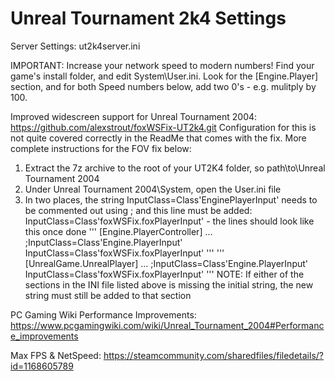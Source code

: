 # Unreal Tournament 2k4 Settings

Server Settings: ut2k4server.ini

IMPORTANT: Increase your network speed to modern numbers! Find your game's install folder, and edit System\User.ini.
Look for the [Engine.Player] section, and for both Speed numbers below, add two 0's - e.g. mulitply by 100. 

Improved widescreen support for Unreal Tournament 2004: https://github.com/alexstrout/foxWSFix-UT2k4.git
Configuration for this is not quite covered correctly in the ReadMe that comes with the fix. More complete instructions for the FOV fix below:
  1. Extract the 7z archive to the root of your UT2K4 folder, so path\to\Unreal Tournament 2004
  2. Under Unreal Tournament 2004\System, open the User.ini file
  3. In two places, the string InputClass=Class'EnginePlayerInput' needs to be commented out using ; and this line must be added: InputClass=Class'foxWSFix.foxPlayerInput' - the lines should look like this once done
    '''
    [Engine.PlayerController]
    ...
    ;InputClass=Class'Engine.PlayerInput'
    InputClass=Class'foxWSFix.foxPlayerInput'
    '''
    '''
    [UnrealGame.UnrealPlayer]
    ...
    ;InputClass=Class'Engine.PlayerInput'
    InputClass=Class'foxWSFix.foxPlayerInput'
    '''
  NOTE: If either of the sections in the INI file listed above is missing the initial string, the new string must still be added to that section
  
PC Gaming Wiki Performance Improvements: https://www.pcgamingwiki.com/wiki/Unreal_Tournament_2004#Performance_improvements

Max FPS & NetSpeed: https://steamcommunity.com/sharedfiles/filedetails/?id=1168605789
